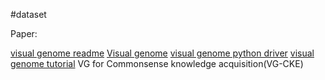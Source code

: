 #dataset 

Paper: 

[visual genome readme](https://homes.cs.washington.edu/~ranjay/visualgenome/api_readme.html)
[Visual genome](https://homes.cs.washington.edu/~ranjay/visualgenome/api.html)
[visual genome python driver](https://github.com/ranjaykrishna/visual_genome_python_driver)
[visual genome tutorial](https://homes.cs.washington.edu/~ranjay/visualgenome/api_beginners_tutorial.html)
VG for Commonsense knowledge acquisition(VG-CKE)